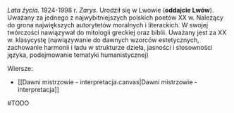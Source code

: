 _Lata życia._ 1924-1998 r.
_Zarys_. Urodził się w Lwowie (**oddajcie Lwów**). Uważany za jednego z najwybitniejszych polskich poetów XX w. Należący do grona największych autorytetów moralnych i literackich. W swojej twórczości nawiązywał do mitologii greckiej oraz biblii. Uważany jest za XX w. klasycystę (nawiązywanie do dawnych wzorców estetycznych, zachowanie harmonii i ładu w strukturze dzieła, jasności i stosowności języka, podejmowanie tematyki humanistycznej)

Wiersze:
- [[Dawni mistrzowie - interpretacja.canvas|Dawni mistrzowie - interpretacja]]

#TODO 